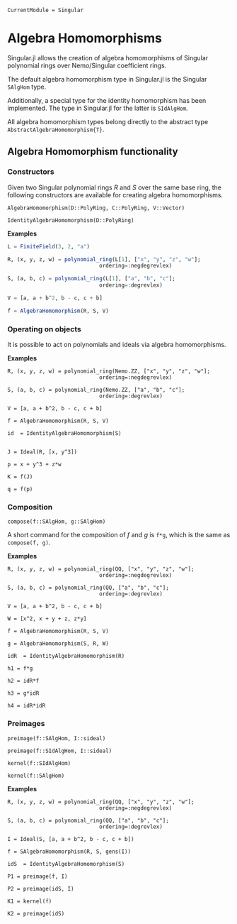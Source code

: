 ```@meta
CurrentModule = Singular
```

# Algebra Homomorphisms

Singular.jl allows the creation of algebra homomorphisms of Singular polynomial rings
over Nemo/Singular coefficient rings.

The default algebra homomorphism type in Singular.jl is the Singular `SAlgHom` type.

Additionally, a special type for the identity homomorphism has been implemented.
The type in Singular.jl for the latter is `SIdAlgHom`.

All algebra homomorphism types belong directly to the abstract type `AbstractAlgebraHomomorphism{T}`.

## Algebra Homomorphism functionality

### Constructors

Given two Singular polynomial rings $R$ and $S$ over the same base ring, the following constructors are available for creating algebra homomorphisms.

```@docs
AlgebraHomomorphism(D::PolyRing, C::PolyRing, V::Vector)
```

```@docs
IdentityAlgebraHomomorphism(D::PolyRing)
```

**Examples**

```julia
L = FiniteField(3, 2, "a")

R, (x, y, z, w) = polynomial_ring(L[1], ["x", "y", "z", "w"];
                             ordering=:negdegrevlex)

S, (a, b, c) = polynomial_ring(L[1], ["a", "b", "c"];
                             ordering=:degrevlex)

V = [a, a + b^2, b - c, c + b]

f = AlgebraHomomorphism(R, S, V)
```

### Operating on objects

It is possible to act on polynomials and ideals via algebra homomorphisms.

**Examples**

```
R, (x, y, z, w) = polynomial_ring(Nemo.ZZ, ["x", "y", "z", "w"];
                             ordering=:negdegrevlex)

S, (a, b, c) = polynomial_ring(Nemo.ZZ, ["a", "b", "c"];
                             ordering=:degrevlex)

V = [a, a + b^2, b - c, c + b]

f = AlgebraHomomorphism(R, S, V)

id  = IdentityAlgebraHomomorphism(S)


J = Ideal(R, [x, y^3])

p = x + y^3 + z*w

K = f(J)

q = f(p)
```

### Composition

```@docs
compose(f::SAlgHom, g::SAlgHom)
```

A short command for the composition of $f$ and $g$ is `f*g`, which is the same as
`compose(f, g)`.

**Examples**

```
R, (x, y, z, w) = polynomial_ring(QQ, ["x", "y", "z", "w"];
                             ordering=:negdegrevlex)

S, (a, b, c) = polynomial_ring(QQ, ["a", "b", "c"];
                             ordering=:degrevlex)

V = [a, a + b^2, b - c, c + b]

W = [x^2, x + y + z, z*y]

f = AlgebraHomomorphism(R, S, V)

g = AlgebraHomomorphism(S, R, W)

idR  = IdentityAlgebraHomomorphism(R)

h1 = f*g

h2 = idR*f

h3 = g*idR

h4 = idR*idR
```

### Preimages

```@docs
preimage(f::SAlgHom, I::sideal)
```

```@docs
preimage(f::SIdAlgHom, I::sideal)
```

```@docs
kernel(f::SIdAlgHom)
```

```@docs
kernel(f::SAlgHom)
```

**Examples**

```
R, (x, y, z, w) = polynomial_ring(QQ, ["x", "y", "z", "w"];
                             ordering=:negdegrevlex)

S, (a, b, c) = polynomial_ring(QQ, ["a", "b", "c"];
                             ordering=:degrevlex)

I = Ideal(S, [a, a + b^2, b - c, c + b])

f = SAlgebraHomomorphism(R, S, gens(I))

idS  = IdentityAlgebraHomomorphism(S)

P1 = preimage(f, I)

P2 = preimage(idS, I)

K1 = kernel(f)

K2 = preimage(idS)
```

